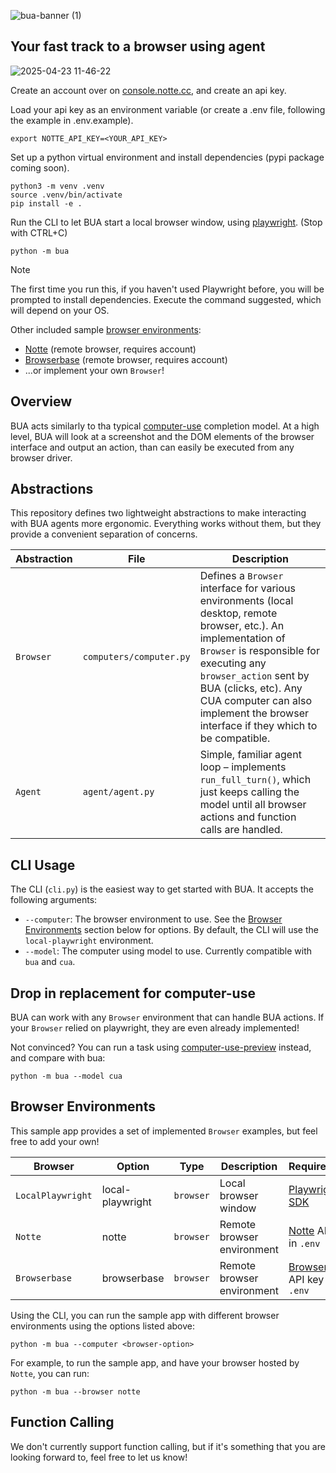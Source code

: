 ![bua-banner (1)](https://github.com/user-attachments/assets/8c21e357-742b-4693-950d-04ac73d8d72d)

## Your fast track to a browser using agent

![2025-04-23 11-46-22](https://github.com/user-attachments/assets/9774aa35-c7b3-45a2-949e-e7a7552cda83)

Create an account over on [console.notte.cc](https://console.notte.cc/start), and create an api key.

Load your api key as an environment variable (or create a .env file, following the example in .env.example). 
```
export NOTTE_API_KEY=<YOUR_API_KEY>
```

Set up a python virtual environment and install dependencies (pypi package coming soon).

```shell
python3 -m venv .venv
source .venv/bin/activate
pip install -e .
```

Run the CLI to let BUA start a local browser window, using [playwright](https://playwright.dev/). (Stop with CTRL+C)

```shell
python -m bua
```

> [!NOTE]  
> The first time you run this, if you haven't used Playwright before, you will be prompted to install dependencies. Execute the command suggested, which will depend on your OS.

Other included sample [browser environments](#browser-environments):

- [Notte](https://www.notte.cc) (remote browser, requires account)
- [Browserbase](https://www.browserbase.com/) (remote browser, requires account)
- ...or implement your own `Browser`!

## Overview

BUA acts similarly to tha typical [computer-use](https://platform.openai.com/docs/models/computer-use-preview) completion model. At a high level, BUA will look at a screenshot and the DOM elements of the browser interface and output an action, than can easily be executed from any browser driver.

## Abstractions

This repository defines two lightweight abstractions to make interacting with BUA agents more ergonomic. Everything works without them, but they provide a convenient separation of concerns.

| Abstraction | File                   | Description                                                                                                                                                                                               |
| ----------- | ---------------------- | --------------------------------------------------------------------------------------------------------------------------------------------------------------------------------------------------------- |
| `Browser`   | `computers/computer.py` | Defines a `Browser` interface for various environments (local desktop, remote browser, etc.). An implementation of `Browser` is responsible for executing any `browser_action` sent by BUA (clicks, etc). Any CUA computer can also implement the browser interface if they which to be compatible.|
| `Agent`     | `agent/agent.py`       | Simple, familiar agent loop – implements `run_full_turn()`, which just keeps calling the model until all browser actions and function calls are handled.                                                  |

## CLI Usage

The CLI (`cli.py`) is the easiest way to get started with BUA. It accepts the following arguments:

- `--computer`: The browser environment to use. See the [Browser Environments](#browser-environments) section below for options. By default, the CLI will use the `local-playwright` environment.
- `--model`: The computer using model to use. Currently compatible with `bua` and `cua`.

## Drop in replacement for computer-use

BUA can work with any `Browser` environment that can handle BUA actions.
If your `Browser` relied on playwright, they are even already implemented!

Not convinced? You can run a task using [computer-use-preview](https://platform.openai.com/docs/models/computer-use-preview) instead, and compare with bua:

```
python -m bua --model cua
```

## Browser Environments

This sample app provides a set of implemented `Browser` examples, but feel free to add your own!

| Browser           | Option           | Type      | Description                | Requirements                                                  |
| ----------------- | ---------------- | --------- | -------------------------- | ------------------------------------------------------------- |
| `LocalPlaywright` | local-playwright | `browser` | Local browser window       | [Playwright SDK](https://playwright.dev/)                     |
| `Notte`           | notte            | `browser` | Remote browser environment | [Notte](https://www.notte.cc/) API key in `.env`              |
| `Browserbase`     | browserbase      | `browser` | Remote browser environment | [Browserbase](https://www.browserbase.com/) API key in `.env` |

Using the CLI, you can run the sample app with different browser environments using the options listed above:

```shell
python -m bua --computer <browser-option>
```

For example, to run the sample app, and have your browser hosted by `Notte`, you can run:

```shell
python -m bua --browser notte
```

## Function Calling

We don't currently support function calling, but if it's something that you are looking forward to, feel free to let us know!

